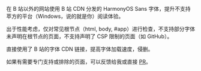 在 B 站以外的网站使用 B 站 CDN 分发的 HarmonyOS Sans 字体，提升不支持苹方的平台（Windows，说的就是你）阅读体验。

出于性能考虑，仅对常见根节点（html, body, #app）进行检查，不支持部分字体未声明在根节点的页面，不支持声明了 CSP 限制的页面（如 GitHub）。

直接使用了 B 站的字体 CDN 链接，提高字体加载速度，侵删。

如果有需要专门支持或排除的页面，可以反馈给我或直接 [PR](https://github.com/CLDXiang/tampermonkey/pulls)。
